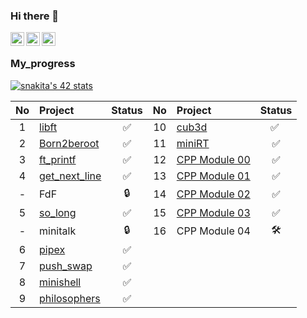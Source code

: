 ### Hi there 👋
<a href="https://t.me/f3_ilya">
  <img align="left" alt="Eric's Telegram" width="22px" src="https://cdn.jsdelivr.net/npm/simple-icons@v3/icons/telegram.svg" />
</a>
<a href="https://instagram.com/f3_ilya/">
  <img align="left" alt="Eric's Instagram" width="22px" src="https://cdn.jsdelivr.net/npm/simple-icons@v3/icons/instagram.svg" />
</a>
<a href="https://vk.com/f3_ilya/">
  <img align="left" alt="Eric's Instagram" width="22px" src="https://cdn.jsdelivr.net/npm/simple-icons@3.13.0/icons/vk.svg" />
</a>

<br />

 ### My_progress
 
<a href="https://github.com/JaeSeoKim/badge42"><img src="https://badge42.vercel.app/api/v2/cl35udrtm001609ibcpn6hsht/stats?cursusId=21&coalitionId=102" alt="snakita's 42 stats" /></a>

| No  | Project                                    | Status | No  | Project                                                 | Status |
| :-: | :----------------------------------------- | :----: | :-: | :------------------------------------------------------ | :----: |
| 1   | [libft](../../../libft)                    | ✅     | 10  | [cub3d](../../../cub3D)                                 | ✅ ️    |
| 2   | [Born2beroot](../../../Born2beRoot)        | ✅     | 11  | [miniRT](../../../minirt)                               | ✅     |
| 3   | [ft_printf](../../../ft_printf)            | ✅     | 12  | [CPP Module 00](../../../cpp_modules/tree/main/module00)| ✅     |
| 4   | [get_next_line](../../../get_next_line)    | ✅     | 13  | [CPP Module 01](../../../cpp_modules/tree/main/module01)| ✅     |
| -   | FdF                                        | 🔒     | 14  | [CPP Module 02](../../../cpp_modules/tree/main/module02)| ✅     |
| 5   | [so_long](../../../so_long)                | ✅     | 15  | [CPP Module 03](../../../cpp_modules/tree/main/module03)| ✅     |
| -   | minitalk                                   | 🔒     | 16  | CPP Module 04  |   🛠️  |
| 6   | [pipex](../../../pipex)                    | ✅     |     |                |       |
| 7   | [push_swap](../../../push_swap)            | ✅     |     |                |       |
| 8   | [minishell](../../../minishell)            | ✅     |     |                |       |
| 9   | [philosophers](../../../philosophers)      | ✅     |     |                |       |


<!--
**f3ilya/f3ilya** is a ✨ _special_ ✨ repository because its `README.md` (this file) appears on your GitHub profile.

Here are some ideas to get you started:

- 🔭 I’m currently working on ...
- 🌱 I’m currently learning ...
- 👯 I’m looking to collaborate on ...
- 🤔 I’m looking for help with ...
- 💬 Ask me about ...
- 📫 How to reach me: ...
- 😄 Pronouns: ...
- ⚡ Fun fact: ...
-->
